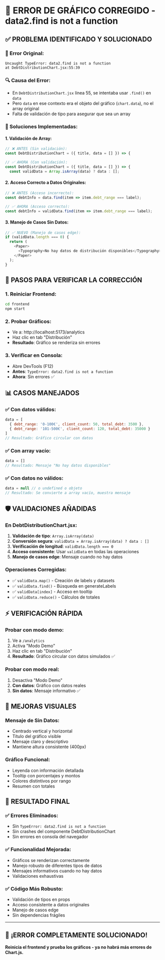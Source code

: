 # 🔧 ERROR DE GRÁFICO CORREGIDO - data2.find is not a function

## ✅ **PROBLEMA IDENTIFICADO Y SOLUCIONADO**

### **🐛 Error Original:**
```
Uncaught TypeError: data2.find is not a function
at DebtDistributionChart.jsx:55:39
```

### **🔍 Causa del Error:**
- En `DebtDistributionChart.jsx` línea 55, se intentaba usar `.find()` en `data`
- Pero `data` en ese contexto era el objeto del gráfico (`chart.data`), no el array original
- Falta de validación de tipo para asegurar que sea un array

### **🔧 Soluciones Implementadas:**

#### **1. Validación de Array:**
```javascript
// ❌ ANTES (Sin validación):
const DebtDistributionChart = ({ title, data = [] }) => {

// ✅ AHORA (Con validación):
const DebtDistributionChart = ({ title, data = [] }) => {
  const validData = Array.isArray(data) ? data : [];
```

#### **2. Acceso Correcto a Datos Originales:**
```javascript
// ❌ ANTES (Acceso incorrecto):
const debtInfo = data.find(item => item.debt_range === label);

// ✅ AHORA (Acceso correcto):
const debtInfo = validData.find(item => item.debt_range === label);
```

#### **3. Manejo de Casos Sin Datos:**
```javascript
// ✅ NUEVO (Manejo de casos edge):
if (validData.length === 0) {
  return (
    <Paper>
      <Typography>No hay datos de distribución disponibles</Typography>
    </Paper>
  );
}
```

## 🚀 **PASOS PARA VERIFICAR LA CORRECCIÓN**

### **1. Reiniciar Frontend:**
```bash
cd frontend
npm start
```

### **2. Probar Gráficos:**
- Ve a: http://localhost:5173/analytics
- Haz clic en tab "Distribución"
- **Resultado**: Gráfico se renderiza sin errores

### **3. Verificar en Consola:**
- Abre DevTools (F12)
- **Antes**: `TypeError: data2.find is not a function`
- **Ahora**: Sin errores ✅

## 📊 **CASOS MANEJADOS**

### **✅ Con datos válidos:**
```javascript
data = [
  { debt_range: '0-100€', client_count: 50, total_debt: 3500 },
  { debt_range: '101-500€', client_count: 120, total_debt: 35000 }
]
// Resultado: Gráfico circular con datos
```

### **✅ Con array vacío:**
```javascript
data = []
// Resultado: Mensaje "No hay datos disponibles"
```

### **✅ Con datos no válidos:**
```javascript
data = null // o undefined o objeto
// Resultado: Se convierte a array vacío, muestra mensaje
```

## 🛡️ **VALIDACIONES AÑADIDAS**

### **En DebtDistributionChart.jsx:**
1. **Validación de tipo**: `Array.isArray(data)`
2. **Conversión segura**: `validData = Array.isArray(data) ? data : []`
3. **Verificación de longitud**: `validData.length === 0`
4. **Acceso consistente**: Usar `validData` en todas las operaciones
5. **Manejo de casos edge**: Mensaje cuando no hay datos

### **Operaciones Corregidas:**
- ✅ `validData.map()` - Creación de labels y datasets
- ✅ `validData.find()` - Búsqueda en generateLabels
- ✅ `validData[index]` - Acceso en tooltip
- ✅ `validData.reduce()` - Cálculos de totales

## ⚡ **VERIFICACIÓN RÁPIDA**

### **Probar con modo demo:**
1. Ve a `/analytics`
2. Activa "Modo Demo"
3. Haz clic en tab "Distribución"
4. **Resultado**: Gráfico circular con datos simulados ✅

### **Probar con modo real:**
1. Desactiva "Modo Demo"
2. **Con datos**: Gráfico con datos reales
3. **Sin datos**: Mensaje informativo ✅

## 🎨 **MEJORAS VISUALES**

### **Mensaje de Sin Datos:**
- Centrado vertical y horizontal
- Título del gráfico visible
- Mensaje claro y descriptivo
- Mantiene altura consistente (400px)

### **Gráfico Funcional:**
- Leyenda con información detallada
- Tooltip con porcentajes y montos
- Colores distintivos por rango
- Resumen con totales

## 🎉 **RESULTADO FINAL**

### **✅ Errores Eliminados:**
- Sin `TypeError: data2.find is not a function`
- Sin crashes del componente DebtDistributionChart
- Sin errores en consola del navegador

### **✅ Funcionalidad Mejorada:**
- Gráficos se renderizan correctamente
- Manejo robusto de diferentes tipos de datos
- Mensajes informativos cuando no hay datos
- Validaciones exhaustivas

### **✅ Código Más Robusto:**
- Validación de tipos en props
- Acceso consistente a datos originales
- Manejo de casos edge
- Sin dependencias frágiles

---

## 🚀 **¡ERROR COMPLETAMENTE SOLUCIONADO!**

**Reinicia el frontend y prueba los gráficos - ya no habrá más errores de Chart.js.**
